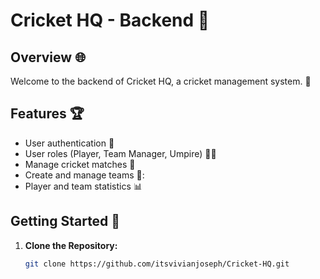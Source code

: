 # Cricket HQ - Backend :cricket:

## Overview :globe_with_meridians:
Welcome to the backend of Cricket HQ, a cricket management system. :briefcase:

## Features :trophy:
- User authentication :bust_in_silhouette:
- User roles (Player, Team Manager, Umpire) :man_with_turban:
- Manage cricket matches :date:
- Create and manage teams 🏏:
- Player and team statistics :bar_chart:

## Getting Started :rocket:

1. **Clone the Repository:**
   ```bash
   git clone https://github.com/itsvivianjoseph/Cricket-HQ.git

